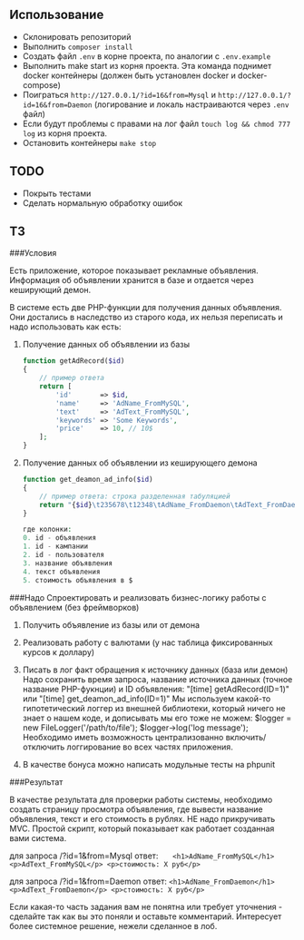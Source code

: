 Использование
-------------
* Склонировать репозиторий
* Выполнить `composer install`
* Создать файл `.env` в корне проекта, по аналогии с `.env.example`
* Выполнить make start из корня проекта. Эта команда поднимет docker контейнеры (должен быть установлен docker и docker-compose)
* Поиграться `http://127.0.0.1/?id=16&from=Mysql` и `http://127.0.0.1/?id=16&from=Daemon` (логирование и локаль настраиваются через `.env` файл)
* Если будут проблемы с правами на лог файл `touch log && chmod 777 log` из корня проекта.
* Остановить контейнеры `make stop`

TODO
----
* Покрыть тестами
* Сделать нормальную обработку ошибок

ТЗ
--
###Условия

Есть приложение, которое показывает рекламные объявления.
Информация об объявлении хранится в базе и отдается через кеширующий демон.

В системе есть две PHP-функции для получения данных объявления. Они достались в наследство из старого кода, их нельзя переписать и надо использовать как есть:

1. Получение данных об объявлении из базы

    ```php
    function getAdRecord($id)
    {
        // пример ответа
        return [
            'id'       => $id,
            'name'     => 'AdName_FromMySQL',
            'text'     => 'AdText_FromMySQL',
            'keywords' => 'Some Keywords',
            'price'    => 10, // 10$
        ];
    }
    ```

2. Получение данных об объявлении из кеширующего демона

    ```php
    function get_deamon_ad_info($id)
    {
        // пример ответа: строка разделенная табуляцией
        return "{$id}\t235678\t12348\tAdName_FromDaemon\tAdText_FromDaemon\t11";
    }
    
    где колонки:
    0. id - объявления
    1. id - кампании
    2. id - пользователя
    3. название объявления
    4. текст объявления
    5. стоимость объявления в $
    ```

###Надо
Спроектировать и реализовать бизнес-логику работы с объявлением (без фреймворков)

1. Получить объявление из базы или от демона

2. Реализовать работу с валютами (у нас таблица фиксированных курсов к доллару)

3. Писать в лог факт обращения к источнику данных (база или демон)
Надо сохранить время запроса, название источника данных (точное название PHP-фукнции) и ID объявления:
"[time] getAdRecord(ID=1)"
или
"[time] get_deamon_ad_info(ID=1)"
Мы используем какой-то гипотетический логгер из внешней библиотеки, который ничего не знает о нашем коде, и дописывать мы его тоже не можем:
$logger = new FileLogger('/path/to/file');
$logger->log('log message');
Необходимо иметь возможность централизованно включить/отключить логгирование во всех частях приложения.

4. В качестве бонуса можно написать модульные тесты на phpunit


###Результат

В качестве результата для проверки работы системы, необходимо создать страницу просмотра объявления, где вывести название объявления, текст и его стоимость в рублях.
НЕ надо прикручивать MVC. Простой скрипт, который показывает как работает созданная вами система.

для запроса /?id=1&from=Mysql
ответ:
    ```   
    <h1>AdName_FromMySQL</h1>
    <p>AdText_FromMySQL</p>
    <p>стоимость: Х руб</p>
    ```
    
для запроса /?id=1&from=Daemon
ответ:
    ```
    <h1>AdName_FromDaemon</h1>
    <p>AdText_FromDaemon</p>
    <p>стоимость: Х руб</p>
    ```
    
Если какая-то часть задания вам не понятна или требует уточнения - сделайте так как вы это поняли и оставьте комментарий.
Интересует более системное решение, нежели сделанное в лоб.
